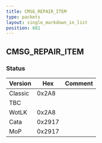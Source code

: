 ```yaml
---
title: CMSG_REPAIR_ITEM
type: packets
layout: single_markdown_in_list
position: 681
---
```


## CMSG_REPAIR_ITEM

### Status

Version    | Hex        | Comment
---------- | ---------- | ---------- 
Classic    | 0x2A8      | 
TBC        |            | 
WotLK      | 0x2A8      | 
Cata       | 0x2917     | 
MoP        | 0x2917     | 